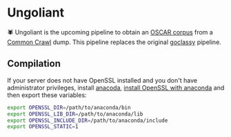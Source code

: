 # Ungoliant

:spider: Ungoliant is the upcoming pipeline to obtain an [OSCAR corpus](https://oscar-corpus.com) from a [Common Crawl](https://commoncrawl.org) dump. This pipeline replaces the original [goclassy](https://github.com/oscar-corpus/goclassy) pipeline.

## Compilation

If your server does not have OpenSSL installed and you don't have administrator privileges, install [anacoda](https://www.anaconda.com/products/individual), [install OpenSSL with anaconda](https://anaconda.org/anaconda/openssl) and then export these variables:

```bash
export OPENSSL_DIR=/path/to/anaconda/bin
export OPENSSL_LIB_DIR=/path/to/anaconda/lib
export OPENSSL_INCLUDE_DIR=/path/to/anaconda/include
export OPENSSL_STATIC=1
```
